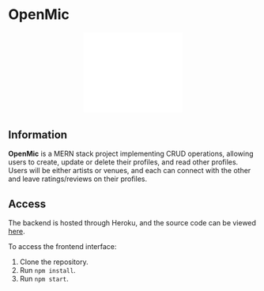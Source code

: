 # OpenMic

<p align="center">
  <img width="200" src="./src/utils/images/OpenMicLogo.png">
</p>

## Information

**OpenMic** is a MERN stack project implementing CRUD operations, allowing users to create, update or delete their profiles, and read other profiles. Users will be either artists or venues, and each can connect with the other and leave ratings/reviews on their profiles.

## Access

The backend is hosted through Heroku, and the source code can be viewed [here](https://github.com/open-mic-orbital/OpenMicBackend).

To access the frontend interface:
1. Clone the repository.
2. Run `npm install`.
3. Run `npm start`.